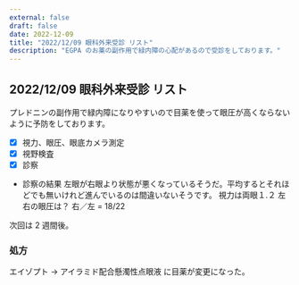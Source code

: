 ```yaml
---
external: false
draft: false
date: 2022-12-09
title: "2022/12/09 眼科外来受診 リスト"
description: "EGPA のお薬の副作用で緑内障の心配があるので受診をしております。"
---
```


## 2022/12/09 眼科外来受診 リスト

プレドニンの副作用で緑内障になりやすいので目薬を使って眼圧が高くならないように予防をしております。

- [x] 視力、眼圧、眼底カメラ測定
- [x] 視野検査
- [x] 診察
- 診察の結果
  左眼が右眼より状態が悪くなっているそうだ。平均するとそれほどでも無いけれど進んでいるのは間違いないそうです。
  視力は両眼１.２
  左右の眼圧は？
  右／左 = 18/22

次回は 2 週間後。

### 処方

エイゾプト → アイラミド配合懸濁性点眼液 に目薬が変更になった。
